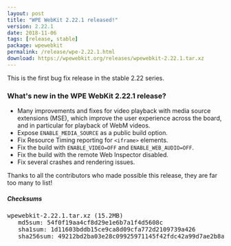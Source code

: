 ```yaml
---
layout: post
title: "WPE WebKit 2.22.1 released!"
version: 2.22.1
date: 2018-11-06
tags: [release, stable]
package: wpewebkit
permalink: /release/wpe-2.22.1.html
download: https://wpewebkit.org/releases/wpewebkit-2.22.1.tar.xz
---
```


This is the first bug fix release in the stable 2.22 series.

### What's new in the WPE WebKit 2.22.1 release?

- Many improvements and fixes for video playback with media source
  extensions (MSE), which improve the user experience across the board,
  and in particular for playback of WebM videos.
- Expose `ENABLE_MEDIA_SOURCE` as a public build option.
- Fix Resource Timing reporting for `<iframe>` elements.
- Fix the build with `ENABLE_VIDEO=OFF` and `ENABLE_WEB_AUDIO=OFF`.
- Fix the build with the remote Web Inspector disabled.
- Fix several crashes and rendering issues.

Thanks to all the contributors who made possible this release, they
are far too many to list!

##### Checksums

<pre>
wpewebkit-2.22.1.tar.xz (15.2MB)
   md5sum: 54f0f19aa4cf8d29e1e6b7a1f4d5608c
   sha1sum: 1d11603bddb15ce9ca8d09cfa772d2109739a426
   sha256sum: 49212bd2ba03e28c09925971145f42fdc42a99d7ae2b8a02c8c0f4d012425350
</pre>
